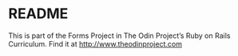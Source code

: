 # README
This is part of the Forms Project in The Odin Project’s Ruby on Rails Curriculum. Find it at http://www.theodinproject.com